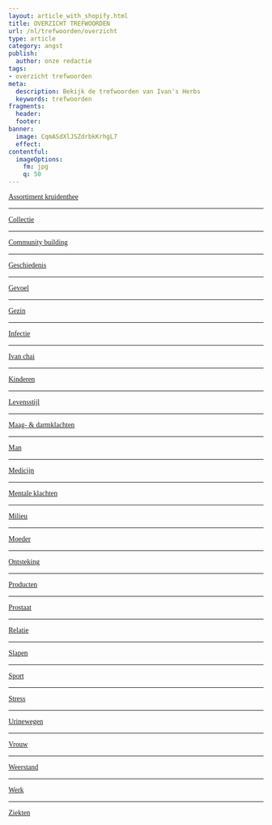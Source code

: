 ```yaml
---
layout: article_with_shopify.html
title: OVERZICHT TREFWOORDEN
url: /nl/trefwoorden/overzicht
type: article
category: angst
publish:
  author: onze redactie
tags:
- overzicht trefwoorden
meta:
  description: Bekijk de trefwoorden van Ivan's Herbs
  keywords: trefwoorden
fragments:
  header:
  footer:
banner:
  image: CqmASdXlJSZdrbkKrhgL7
  effect:
contentful:
  imageOptions:
    fm: jpg
    q: 50
---
```

<a  href="/nl/#Assortiment kruidenthee" style="font-family:papyrus; tekst-align:center">Assortiment kruidenthee</a><hr>

<a  href="/nl/#Collectie" style="font-family:papyrus; tekst-align:center">Collectie</a><hr>

<a  href="/nl/#Community building" style="font-family:papyrus; tekst-align:center">Community building</a><hr>

<a  href="/nl/#Geschiedenis" style="font-family:papyrus; tekst-align:center">Geschiedenis</a><hr>

<a  href="/nl/#Gevoel" style="font-family:papyrus; tekst-align:center">Gevoel</a><hr>

<a  href="/nl/#Gezin" style="font-family:papyrus; tekst-align:center">Gezin</a><hr>

<a  href="/nl/#Infectie" style="font-family:papyrus; tekst-align:center">Infectie</a><hr>

<a  href="/nl/#Ivan chai" style="font-family:papyrus; tekst-align:center">Ivan chai</a><hr>

<a  href="/nl/#Kinderen" style="font-family:papyrus; tekst-align:center">Kinderen</a><hr>

<a  href="/nl/#Levensstijl" style="font-family:papyrus; tekst-align:center">Levensstijl</a><hr>

<a  href="/nl/#Maag- & darmklachten" style="font-family:papyrus; tekst-align:center">Maag- & darmklachten</a><hr>

<a  href="/nl/#Man" style="font-family:papyrus; tekst-align:center">Man</a><hr>

<a  href="/nl/#Medicijn" style="font-family:papyrus; tekst-align:center">Medicijn</a><hr>

<a  href="/nl/#Mentale klachten" style="font-family:papyrus; tekst-align:center">Mentale klachten</a><hr>

<a  href="/nl/#Milieu" style="font-family:papyrus; tekst-align:center">Milieu</a><hr>

<a  href="/nl/#Moeder" style="font-family:papyrus; tekst-align:center">Moeder</a><hr>

<a  href="/nl/#Ontsteking" style="font-family:papyrus; tekst-align:center">Ontsteking</a><hr>

<a  href="/nl/#Producten" style="font-family:papyrus; tekst-align:center">Producten</a><hr>

<a  href="/nl/#Prostaat" style="font-family:papyrus; tekst-align:center">Prostaat</a><hr>

<a  href="/nl/#Relatie" style="font-family:papyrus; tekst-align:center">Relatie</a><hr>

<a  href="/nl/#Slapen" style="font-family:papyrus; tekst-align:center">Slapen</a><hr>

<a  href="/nl/#Sport" style="font-family:papyrus; tekst-align:center">Sport</a><hr>

<a  href="/nl/#Stress" style="font-family:papyrus; tekst-align:center">Stress</a><hr>

<a  href="/nl/#Urinewegen" style="font-family:papyrus; tekst-align:center">Urinewegen</a><hr>

<a  href="/nl/#Vrouw" style="font-family:papyrus; tekst-align:center">Vrouw</a><hr>

<a  href="/nl/#Weerstand" style="font-family:papyrus; tekst-align:center">Weerstand</a><hr>

<a  href="/nl/#Werk" style="font-family:papyrus; tekst-align:center">Werk</a><hr>

<a  href="/nl/#Ziekten" style="font-family:papyrus; tekst-align:center">Ziekten</a>

</span>
